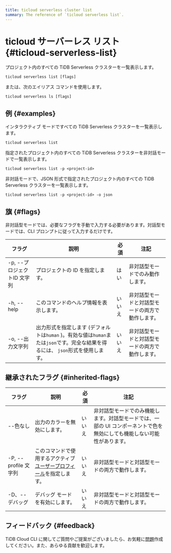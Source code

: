 ```yaml
---
title: ticloud serverless cluster list
summary: The reference of `ticloud serverless list`.
---
```


# ticloud サーバーレス リスト {#ticloud-serverless-list}

プロジェクト内のすべての TiDB Serverless クラスターを一覧表示します。

```shell
ticloud serverless list [flags]
```

または、次のエイリアス コマンドを使用します。

```shell
ticloud serverless ls [flags]
```

## 例 {#examples}

インタラクティブ モードですべての TiDB Serverless クラスターを一覧表示します。

```shell
ticloud serverless list
```

指定されたプロジェクト内のすべての TiDB Serverless クラスターを非対話モードで一覧表示します。

```shell
ticloud serverless list -p <project-id>
```

非対話モードで、JSON 形式で指定されたプロジェクト内のすべての TiDB Serverless クラスターを一覧表示します。

```shell
ticloud serverless list -p <project-id> -o json
```

## 旗 {#flags}

非対話型モードでは、必要なフラグを手動で入力する必要があります。対話型モードでは、CLI プロンプトに従って入力するだけです。

| フラグ                | 説明                                                                              | 必須  | 注記                       |
| ------------------ | ------------------------------------------------------------------------------- | --- | ------------------------ |
| -p, --プロジェクトID 文字列 | プロジェクトの ID を指定します。                                                              | はい  | 非対話型モードでのみ動作します。         |
| -h, --help         | このコマンドのヘルプ情報を表示します。                                                             | いいえ | 非対話型モードと対話型モードの両方で動作します。 |
| -o, --出力文字列        | 出力形式を指定します (デフォルトは`human` )。有効な値は`human`または`json`です。完全な結果を得るには、 `json`形式を使用します。 | いいえ | 非対話型モードと対話型モードの両方で動作します。 |

## 継承されたフラグ {#inherited-flags}

| フラグ               | 説明                                                                             | 必須  | 注記                                                             |
| ----------------- | ------------------------------------------------------------------------------ | --- | -------------------------------------------------------------- |
| --色なし             | 出力のカラーを無効にします。                                                                 | いいえ | 非対話型モードでのみ機能します。対話型モードでは、一部の UI コンポーネントで色を無効にしても機能しない可能性があります。 |
| -P, --profile 文字列 | このコマンドで使用するアクティブ[ユーザープロフィール](/tidb-cloud/cli-reference.md#user-profile)を指定します。 | いいえ | 非対話型モードと対話型モードの両方で動作します。                                       |
| -D、--デバッグ         | デバッグ モードを有効にします。                                                               | いいえ | 非対話型モードと対話型モードの両方で動作します。                                       |

## フィードバック {#feedback}

TiDB Cloud CLI に関してご質問やご提案がございましたら、お気軽に[問題](https://github.com/tidbcloud/tidbcloud-cli/issues/new/choose)作成してください。また、あらゆる貢献を歓迎します。
